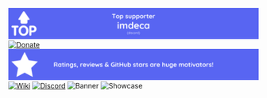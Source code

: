 ![Top supporter](img/supporter.png)
[![Donate](img/donate.png)](https://www.patreon.com/Aregcraft)
![Donate](img/rate.png)
[![Wiki](img/wiki.png)](https://aregcraft.vercel.app/)
[![Discord](img/discord.png)](https://discord.gg/AJJWZFzVAX)
![Banner](img/banner.png)
![Showcase](img/showcase.png)
